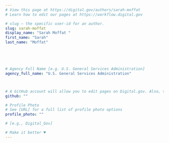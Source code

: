 ```yaml
---
# View this page at https://digital.gov/authors/sarah-moffat
# Learn how to edit our pages at https://workflow.digital.gov

# slug — the specific user-id for an author.
slug: sarah-moffat
display_name: "Sarah Moffat "
first_name: "Sarah"
last_name: "Moffat"





# Agency Full Name [e.g. U.S. General Services Administration]
agency_full_name: "U.S. General Services Administration"



# A GitHub account will allow you to edit pages on Digital.gov. Also, the image used in your GitHub account can be used to populate your digital.gov profile photo. Learn more about getting a Github account at [URL]
github: ""

# Profile Photo
# See [URL] for a full list of profile photo options
profile_photo: ""

# [e.g., Digital_Gov]

# Make it better ♥
---
```

